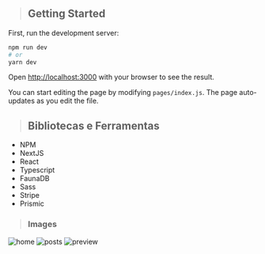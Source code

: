 > ## Getting Started

First, run the development server:

```bash
npm run dev
# or
yarn dev
```

Open [http://localhost:3000](http://localhost:3000) with your browser to see the result.

You can start editing the page by modifying `pages/index.js`. The page auto-updates as you edit the file.

 > ## Bibliotecas e Ferramentas

* NPM
* NextJS
* React
* Typescript
* FaunaDB
* Sass
* Stripe
* Prismic

> ### Images

![home](https://user-images.githubusercontent.com/21143931/163730691-5abcd5f0-1351-4e91-ad12-06cf6ae8cc58.png)
![posts](https://user-images.githubusercontent.com/21143931/163730695-587d07c7-7b80-41a7-986c-8b870cca6acf.png)
![preview](https://user-images.githubusercontent.com/21143931/163730696-e8afd297-b50e-4267-ae60-27885175d10f.png)
